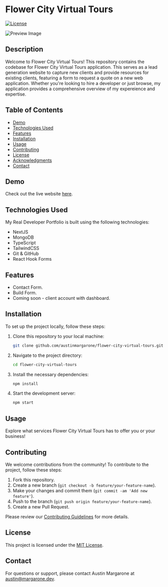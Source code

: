 # Flower City Virtual Tours

[![License](https://img.shields.io/badge/license-MIT-blue.svg)](LICENSE)

![Preview Image](devpreview.png)

## Description

Welcome to Flower City Virtual Tours! This repository contains the codebase for Flower City Virtual Tours application. This serves as a lead generation website to capture new clients and provide resources for existing clients, featuring a form to request a quote on a new web application. Whether you're looking to hire a developer or just browse, my application provides a comprehensive overview of my expereience and expertise.

## Table of Contents

- [Demo](#demo)
- [Technologies Used](#technologies-used)
- [Features](#features)
- [Installation](#installation)
- [Usage](#usage)
- [Contributing](#contributing)
- [License](#license)
- [Acknowledgments](#acknowledgments)
- [Contact](#contact)

## Demo

Check out the live website [here](https://fcvt.dev/).

## Technologies Used

My Real Developer Portfolio is built using the following technologies:

- NextJS
- MongoDB
- TypeScript
- TailwindCSS
- Git & GitHub
- React Hook Forms
  
## Features

- Contact Form.
- Build Form.
- Coming soon - client account with dashboard.

## Installation

To set up the project locally, follow these steps:

1. Clone this repository to your local machine:

   ```bash
   git clone github.com/austinmargarone/flower-city-virtual-tours.git
   ```

2. Navigate to the project directory:

   ```bash
   cd flower-city-virtual-tours
   ```

3. Install the necessary dependencies:

   ```bash
   npm install
   ```

4. Start the development server:

   ```bash
   npm start
   ```

## Usage

Explore what services Flower City Virtual Tours has to offer you or your business!

## Contributing

We welcome contributions from the community! To contribute to the project, follow these steps:

1. Fork this repository.
2. Create a new branch (`git checkout -b feature/your-feature-name`).
3. Make your changes and commit them (`git commit -am 'Add new feature'`).
4. Push to the branch (`git push origin feature/your-feature-name`).
5. Create a new Pull Request.

Please review our [Contributing Guidelines](CONTRIBUTING.md) for more details.

## License

This project is licensed under the [MIT License](LICENSE).


## Contact

For questions or support, please contact Austin Margarone at austin@margarone.dev.
